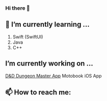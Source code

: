 ### Hi there 👋
## 🌱 I’m currently learning ...
1. Swift (SwiftUI)
2. Java
3. C++
## I’m currently working on ...
 [D&D Dungeon Master App](https://empezeeet.github.io/DnD-MasterApp/)
 Motobook iOS App
## 📫 How to reach me:

<!--
**Empezeeet/Empezeeet** is a ✨ _special_ ✨ repository because its `README.md` (this file) appears on your GitHub profile.

Here are some ideas to get you started:

- 🔭 I’m currently working on ...
- 🌱 I’m currently learning ...
- 👯 I’m looking to collaborate on ...
- 🤔 I’m looking for help with ...
- 💬 Ask me about ...
- 📫 How to reach me: ...
- 😄 Pronouns: ...
- ⚡ Fun fact: ...
-->
